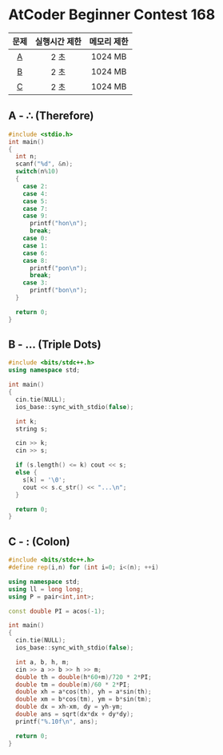 # AtCoder Beginner Contest 168

| 문제 | 실행시간 제한 | 메모리 제한 |
|:-:|:-:|:-:|
|[A](#A)|2 초|1024 MB|
|[B](#B)|2 초|1024 MB|
|[C](#C)|2 초|1024 MB|

<div class="divider"></div>

## A - ∴ (Therefore) <a id="A"></a>
```cpp
#include <stdio.h>
int main()
{
  int n;
  scanf("%d", &n);
  switch(n%10) 
  {
    case 2:
    case 4:
    case 5:
    case 7:
    case 9:
      printf("hon\n");
      break;
    case 0:
    case 1:
    case 6:
    case 8:
      printf("pon\n");
      break;
    case 3:
      printf("bon\n");
  }

  return 0;
}
```

## B - ... (Triple Dots) <a id="B"></a>

```cpp
#include <bits/stdc++.h>
using namespace std;

int main()
{
  cin.tie(NULL);
  ios_base::sync_with_stdio(false);

  int k;
  string s;

  cin >> k;
  cin >> s;

  if (s.length() <= k) cout << s;
  else {
    s[k] = '\0';
    cout << s.c_str() << "...\n";
  }

  return 0;
}
```

## C -  : (Colon) <a id="C"></a>
```cpp
#include <bits/stdc++.h>
#define rep(i,n) for (int i=0; i<(n); ++i)

using namespace std;
using ll = long long;
using P = pair<int,int>;

const double PI = acos(-1);

int main()
{
  cin.tie(NULL);
  ios_base::sync_with_stdio(false);

  int a, b, h, m;
  cin >> a >> b >> h >> m;
  double th = double(h*60+m)/720 * 2*PI;
  double tm = double(m)/60 * 2*PI;
  double xh = a*cos(th), yh = a*sin(th);
  double xm = b*cos(tm), ym = b*sin(tm);
  double dx = xh-xm, dy = yh-ym;
  double ans = sqrt(dx*dx + dy*dy);
  printf("%.10f\n", ans);

  return 0;
}
```
